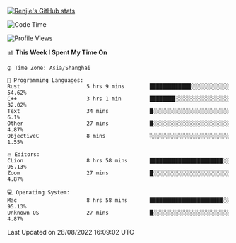 [![Renjie's GitHub stats](https://github-readme-stats.vercel.app/api?username=liurenjie1024&show_icons=true&theme=chartreuse-dark)](https://github.com/anuraghazra/github-readme-stats)

<!--START_SECTION:waka-->
![Code Time](http://img.shields.io/badge/Code%20Time-132%20hrs%2049%20mins-blue)

![Profile Views](http://img.shields.io/badge/Profile%20Views-18-blue)

📊 **This Week I Spent My Time On** 

```text
⌚︎ Time Zone: Asia/Shanghai

💬 Programming Languages: 
Rust                     5 hrs 9 mins        █████████████░░░░░░░░░░░░   54.62% 
C++                      3 hrs 1 min         ████████░░░░░░░░░░░░░░░░░   32.02% 
Text                     34 mins             █░░░░░░░░░░░░░░░░░░░░░░░░   6.1% 
Other                    27 mins             █░░░░░░░░░░░░░░░░░░░░░░░░   4.87% 
ObjectiveC               8 mins              ░░░░░░░░░░░░░░░░░░░░░░░░░   1.55%

🔥 Editors: 
CLion                    8 hrs 58 mins       ███████████████████████░░   95.13% 
Zoom                     27 mins             █░░░░░░░░░░░░░░░░░░░░░░░░   4.87%

💻 Operating System: 
Mac                      8 hrs 58 mins       ███████████████████████░░   95.13% 
Unknown OS               27 mins             █░░░░░░░░░░░░░░░░░░░░░░░░   4.87%

```


 Last Updated on 28/08/2022 16:09:02 UTC
<!--END_SECTION:waka-->

